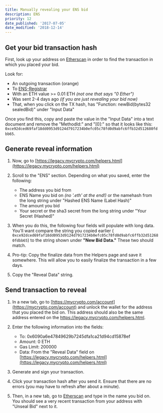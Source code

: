 ```yaml
---
title: Manually revealing your ENS bid
description: ENS
priority: 12
date_published: '2017-07-05'
date_modified: '2018-12-14'
---
```


## Get your bid transaction hash

First, look up your address on [Etherscan](https://etherscan.io) in order to find the transaction in which you placed your bid. 

Look for:

* An outgoing transaction (orange)
* To [ENS-Registrar](https://etherscan.io/address/0x6090a6e47849629b7245dfa1ca21d94cd15878ef)
* With an ETH value >= 0.01 ETH *(not one that says "0 Ether")*
* Was sent 2-4 days ago *(if you are just revealing your bid now)*
* That, when you click on the TX hash, has "Function: newBid(bytes32 sealedBid)" under "Input Data"

Once you find this, copy and paste the value in the "Input Data" into a text document and remove the "MethodId:" and "[0]:" so that it looks like this: `0xce92dced69faf18dd0953d9124d7917234b0efc05c78fd0d9abfc6ffb32d512680fdbb65`.

## Generate reveal information

1. Now, go to [https://legacy.mycrypto.com/helpers.html](https://legacy.mycrypto.com/helpers.html)

2. Scroll to the "ENS" section. Depending on what you saved, enter the following:
   * The address you bid from
   * ENS Name you bid on *(no '.eth' at the end!)* or the namehash from the long string under "Hashed ENS Name (Label Hash)"
   * The amount you bid
   * Your secret or the sha3 secret from the long string under "Your Secret (Hashed)"

3. When you do this, the following four fields will populate with long data. You'll want compare the string you copied earlier ( `0xce92dced69faf18dd0953d9124d7917234b0efc05c78fd0d9abfc6ffb32d512680fdbb65`) to the string shown under **"New Bid Data."** These two should match.

4. Pro-tip: Copy the finalize data from the Helpers page and save it somewhere. This will allow you to easily finalize the transaction in a few days.

5. Copy the "Reveal Data" string.

## Send transaction to reveal

1. In a new tab, go to [https://mycrypto.com/account](https://mycrypto.com/account) and unlock the wallet for the address that you placed the bid on. This address should also be the same address entered on the <https://legacy.mycrypto.com/helpers.html>.

2. Enter the following information into the fields:
   * To: 0x6090a6e47849629b7245dfa1ca21d94cd15878ef
   * Amount: 0 ETH
   * Gas Limit: 200000
   * Data: From the "Reveal Data" field on [https://legacy.mycrypto.com/helpers.html](https://legacy.mycrypto.com/helpers.html)

3. Generate and sign your transaction.

4. Click your transaction hash after you send it. Ensure that there are no errors (you may have to refresh after about a minute).

5. Then, in a new tab, go to [Etherscan](https://etherscan.io/enslookup?q=yourname.eth) and type in the name you bid on. You should see a very recent transaction from your address with "Unseal Bid" next to it.
